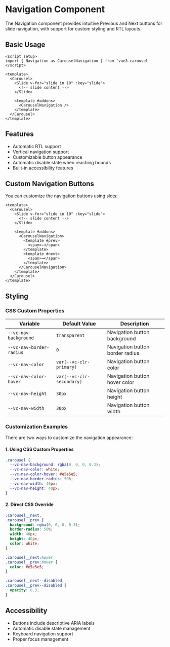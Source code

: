 # Navigation Component

The Navigation component provides intuitive Previous and Next buttons for slide navigation, with support for custom styling and RTL layouts.

## Basic Usage

```vue {2,11,12,13}
<script setup>
import { Navigation as CarouselNavigation } from 'vue3-carousel'
</script>

<template>
  <Carousel>
    <Slide v-for="slide in 10" :key="slide">
      <!-- slide content -->
    </Slide>
    
    <template #addons>
      <CarouselNavigation />
    </template>
  </Carousel>
</template>
```

## Features

- Automatic RTL support
- Vertical navigation support
- Customizable button appearance
- Automatic disable state when reaching bounds
- Built-in accessibility features

## Custom Navigation Buttons

You can customize the navigation buttons using slots:

```vue 
<template>
  <Carousel>
    <Slide v-for="slide in 10" :key="slide">
      <!-- slide content -->
    </Slide>
    
    <template #addons>
      <CarouselNavigation>
        <template #prev>
          <span>←</span>
        </template>
        <template #next>
          <span>→</span>
        </template>
      </CarouselNavigation>
    </template>
  </Carousel>
</template>
```

## Styling

### CSS Custom Properties

| Variable                 | Default Value             | Description                     |
| ------------------------ | ------------------------- | ------------------------------- |
| `--vc-nav-background`    | `transparent`             | Navigation button background    |
| `--vc-nav-border-radius` | `0`                       | Navigation button border radius |
| `--vc-nav-color`         | `var(--vc-clr-primary)`   | Navigation button color         |
| `--vc-nav-color-hover`   | `var(--vc-clr-secondary)` | Navigation button hover color   |
| `--vc-nav-height`        | `30px`                    | Navigation button height        |
| `--vc-nav-width`         | `30px`                    | Navigation button width         |

### Customization Examples

There are two ways to customize the navigation appearance:

#### 1. Using CSS Custom Properties

```css
.carousel {
  --vc-nav-background: rgba(0, 0, 0, 0.3);
  --vc-nav-color: white;
  --vc-nav-color-hover: #e5e5e5;
  --vc-nav-border-radius: 50%;
  --vc-nav-width: 40px;
  --vc-nav-height: 40px;
}
```

#### 2. Direct CSS Override

```css
.carousel__next,
.carousel__prev {
  background: rgba(0, 0, 0, 0.3);
  border-radius: 50%;
  width: 40px;
  height: 40px;
  color: white;
}

.carousel__next:hover,
.carousel__prev:hover {
  color: #e5e5e5;
}

.carousel__next--disabled,
.carousel__prev--disabled {
  opacity: 0.3;
}
```

## Accessibility

- Buttons include descriptive ARIA labels
- Automatic disable state management
- Keyboard navigation support
- Proper focus management
